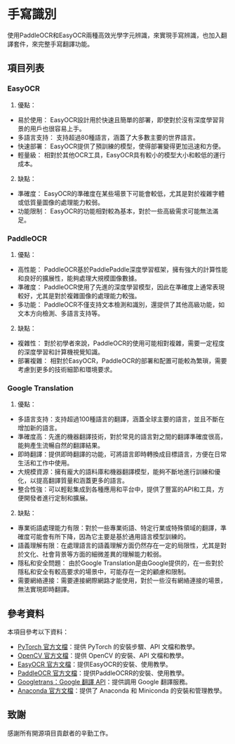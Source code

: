 # 手寫識別

使用PaddleOCR和EasyOCR兩種高效光學字元辨識，來實現手寫辨識，也加入翻譯套件，來完整手寫翻譯功能。

## 項目列表

### EasyOCR

1. 優點：
 - 易於使用： EasyOCR設計用於快速且簡單的部署，即使對於沒有深度學習背景的用戶也很容易上手。
 - 多語言支持： 支持超過80種語言，涵蓋了大多數主要的世界語言。
 - 快速部署： EasyOCR提供了預訓練的模型，使得部署變得更加迅速和方便。
 - 輕量級： 相對於其他OCR工具，EasyOCR具有較小的模型大小和較低的運行成本。
2. 缺點：
 - 準確度： EasyOCR的準確度在某些場景下可能會較低，尤其是對於複雜字體或低質量圖像的處理能力較弱。
 - 功能限制： EasyOCR的功能相對較為基本，對於一些高級需求可能無法滿足。

### PaddleOCR

1. 優點：
 - 高性能： PaddleOCR基於PaddlePaddle深度學習框架，擁有強大的計算性能和良好的擴展性，能夠處理大規模圖像數據。
 - 準確度： PaddleOCR使用了先進的深度學習模型，因此在準確度上通常表現較好，尤其是對於複雜圖像的處理能力較強。
 - 多功能： PaddleOCR不僅支持文本檢測和識別，還提供了其他高級功能，如文本方向檢測、多語言支持等。
2. 缺點：
 - 複雜性： 對於初學者來說，PaddleOCR的使用可能相對複雜，需要一定程度的深度學習和計算機視覺知識。
 - 部署複雜： 相對於EasyOCR，PaddleOCR的部署和配置可能較為繁瑣，需要考慮到更多的技術細節和環境要求。

### Google Translation

1. 優點：
 - 多語言支持：支持超過100種語言的翻譯，涵蓋全球主要的語言，並且不斷在增加新的語言。
 - 準確度高：先進的機器翻譯技術，對於常見的語言對之間的翻譯準確度很高，能夠產生流暢自然的翻譯結果。
 - 即時翻譯：提供即時翻譯的功能，可將語言即時轉換成目標語言，方便在日常生活和工作中使用。
 - 大規模資源：擁有龐大的語料庫和機器翻譯模型，能夠不斷地進行訓練和優化，以提高翻譯質量和涵蓋更多的語言。
 - 整合性強：可以輕鬆集成到各種應用和平台中，提供了豐富的API和工具，方便開發者進行定制和擴展。

2. 缺點：
 - 專業術語處理能力有限：對於一些專業術語、特定行業或特殊領域的翻譯，準確度可能會有所下降，因為它主要是基於通用語言模型訓練的。
 - 語義理解有限：在處理語言的語義理解方面仍然存在一定的局限性，尤其是對於文化、社會背景等方面的細微差異的理解能力較弱。
 - 隱私和安全問題： 由於Google Translation是由Google提供的，在一些對於隱私和安全有較高要求的場景中，可能存在一定的顧慮和限制。
 - 需要網絡連接：需要連接網際網路才能使用，對於一些沒有網絡連接的場景，無法實現即時翻譯。

## 參考資料

本項目參考以下資料：

- [PyTorch 官方文檔](https://pytorch.org/docs/stable/index.html)：提供 PyTorch 的安裝步驟、API 文檔和教學。
- [OpenCV 官方文檔](https://docs.opencv.org/master/)：提供 OpenCV 的安裝、API 文檔和教學。
- [EasyOCR 官方文檔](https://github.com/JaidedAI/EasyOCR)：提供EasyOCR的安裝、使用教學。
- [PaddleOCR 官方文檔](https://github.com/PaddlePaddle/PaddleOCR)：提供PaddleOCRR的安裝、使用教學。
- [Googletrans：Google 翻譯 API](https://py-googletrans.readthedocs.io/en/latest/)：提供調用 Google 翻譯服務。
- [Anaconda 官方文檔](https://docs.anaconda.com/)：提供了 Anaconda 和 Miniconda 的安裝和管理教學。

## 致謝

感謝所有開源項目貢獻者的辛勤工作。
